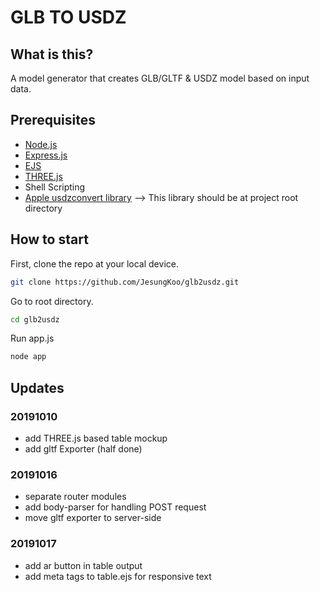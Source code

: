 # GLB TO USDZ

## What is this?

A model generator that creates GLB/GLTF & USDZ model based on input data.

## Prerequisites

* [Node.js](https://nodejs.org)
* [Express.js](https://expressjs.com)
* [EJS](https://ejs.co)
* [THREE.js](https://threejs.org)
* Shell Scripting
* [Apple usdzconvert library](https://developer.apple.com/download/more/?=USDPython) --> This library should be at project root directory

## How to start

First, clone the repo at your local device.

```bash
git clone https://github.com/JesungKoo/glb2usdz.git
```

Go to root directory.

```bash
cd glb2usdz
```

Run app.js

```bash
node app
```


## Updates

### 20191010

* add THREE.js based table mockup
* add gltf Exporter (half done)

### 20191016

* separate router modules
* add body-parser for handling POST request
* move gltf exporter to server-side

### 20191017

* add ar button in table output
* add meta tags to table.ejs for responsive text